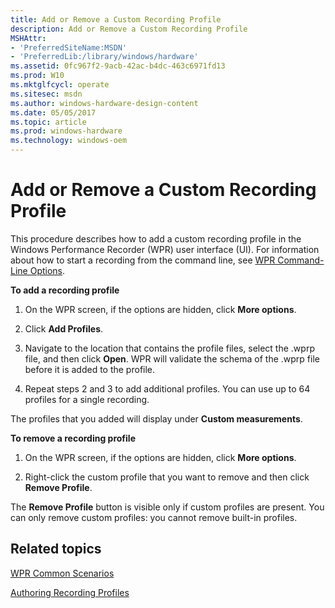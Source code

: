 ```yaml
---
title: Add or Remove a Custom Recording Profile
description: Add or Remove a Custom Recording Profile
MSHAttr:
- 'PreferredSiteName:MSDN'
- 'PreferredLib:/library/windows/hardware'
ms.assetid: 0fc967f2-9acb-42ac-b4dc-463c6971fd13
ms.prod: W10
ms.mktglfcycl: operate
ms.sitesec: msdn
ms.author: windows-hardware-design-content
ms.date: 05/05/2017
ms.topic: article
ms.prod: windows-hardware
ms.technology: windows-oem
---
```


# Add or Remove a Custom Recording Profile


This procedure describes how to add a custom recording profile in the Windows Performance Recorder (WPR) user interface (UI). For information about how to start a recording from the command line, see [WPR Command-Line Options](wpr-command-line-options.md).

**To add a recording profile**

1.  On the WPR screen, if the options are hidden, click **More options**.

2.  Click **Add Profiles**.

3.  Navigate to the location that contains the profile files, select the .wprp file, and then click **Open**. WPR will validate the schema of the .wprp file before it is added to the profile.

4.  Repeat steps 2 and 3 to add additional profiles. You can use up to 64 profiles for a single recording.

The profiles that you added will display under **Custom measurements**.

**To remove a recording profile**

1.  On the WPR screen, if the options are hidden, click **More options**.

2.  Right-click the custom profile that you want to remove and then click **Remove Profile**.

The **Remove Profile** button is visible only if custom profiles are present. You can only remove custom profiles: you cannot remove built-in profiles.

## Related topics


[WPR Common Scenarios](windows-performance-recorder-common-scenarios.md)

[Authoring Recording Profiles](authoring-recording-profiles.md)

 

 








